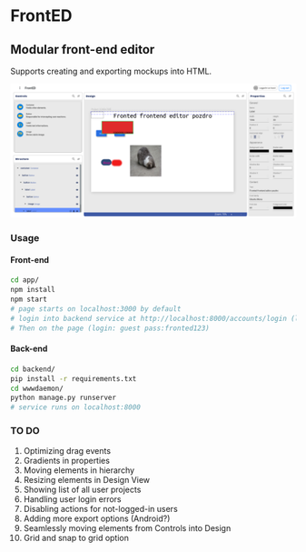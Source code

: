 # FrontED
## Modular front-end editor

Supports creating and exporting mockups into HTML.

![screenshot](screenshot1.png)



### Usage
#### Front-end
```bash
cd app/
npm install
npm start
# page starts on localhost:3000 by default
# login into backend service at http://localhost:8000/accounts/login (login:guest pass:fronted123)
# Then on the page (login: guest pass:fronted123)
```


#### Back-end
```bash
cd backend/
pip install -r requirements.txt
cd wwwdaemon/
python manage.py runserver
# service runs on localhost:8000
```



### TO DO
1. Optimizing drag events
1. Gradients in properties
1. Moving elements in hierarchy
1. Resizing elements in Design View
1. Showing list of all user projects
1. Handling user login errors
1. Disabling actions for not-logged-in users
1. Adding more export options (Android?)
1. Seamlessly moving elements from Controls into Design
1. Grid and snap to grid option
